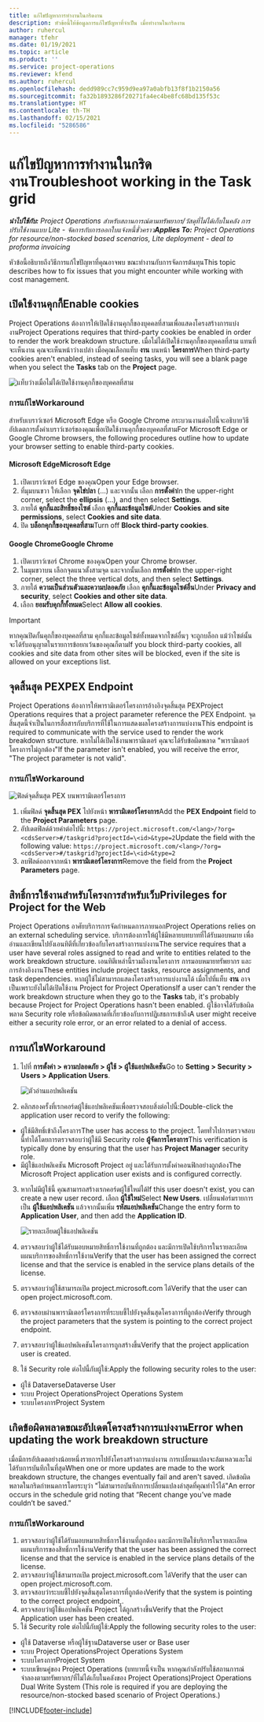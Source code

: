 ```yaml
---
title: แก้ไขปัญหาการทำงานในกริดงาน
description: หัวข้อนี้ให้ข้อมูลการแก้ไขปัญหาที่จำเป็น เมื่อทำงานในกริดงาน
author: ruhercul
manager: tfehr
ms.date: 01/19/2021
ms.topic: article
ms.product: ''
ms.service: project-operations
ms.reviewer: kfend
ms.author: ruhercul
ms.openlocfilehash: dedd989cc7c959d9ea97a0abfb13f8f1b2150a56
ms.sourcegitcommit: fa32b1893286f20271fa4ec4be8fc68bd135f53c
ms.translationtype: HT
ms.contentlocale: th-TH
ms.lasthandoff: 02/15/2021
ms.locfileid: "5286586"
---
```

# <a name="troubleshoot-working-in-the-task-grid"></a><span data-ttu-id="5ed02-103">แก้ไขปัญหาการทำงานในกริดงาน</span><span class="sxs-lookup"><span data-stu-id="5ed02-103">Troubleshoot working in the Task grid</span></span> 

<span data-ttu-id="5ed02-104">_**นำไปใช้กับ:** Project Operations สำหรับสถานการณ์ตามทรัพยากร/วัสดุที่ไม่ได้เก็บในคลัง การปรับใช้งานแบบ Lite - จัดการกับการออกใบแจ้งหนี้ชั่วคราว_</span><span class="sxs-lookup"><span data-stu-id="5ed02-104">_**Applies To:** Project Operations for resource/non-stocked based scenarios, Lite deployment - deal to proforma invoicing_</span></span>

<span data-ttu-id="5ed02-105">หัวข้อนี้อธิบายถึงวิธีการแก้ไขปัญหาที่คุณอาจพบ ขณะทำงานกับการจัดการต้นทุน</span><span class="sxs-lookup"><span data-stu-id="5ed02-105">This topic describes how to fix issues that you might encounter while working with cost management.</span></span>

## <a name="enable-cookies"></a><span data-ttu-id="5ed02-106">เปิดใช้งานคุกกี้</span><span class="sxs-lookup"><span data-stu-id="5ed02-106">Enable cookies</span></span>

<span data-ttu-id="5ed02-107">Project Operations ต้องการให้เปิดใช้งานคุกกี้ของบุคคลที่สามเพื่อแสดงโครงสร้างการแบ่งงาน</span><span class="sxs-lookup"><span data-stu-id="5ed02-107">Project Operations requires that third-party cookies be enabled in order to render the work breakdown structure.</span></span> <span data-ttu-id="5ed02-108">เมื่อไม่ได้เปิดใช้งานคุกกี้ของบุคคลที่สาม แทนที่จะเห็นงาน คุณจะเห็นหน้าว่างเปล่า เมื่อคุณเลือกแท็บ **งาน** บนหน้า **โครงการ**</span><span class="sxs-lookup"><span data-stu-id="5ed02-108">When third-party cookies aren't enabled, instead of seeing tasks, you will see a blank page when you select the **Tasks** tab on the **Project** page.</span></span>

![แท็บว่างเมื่อไม่ได้เปิดใช้งานคุกกี้ของบุคคลที่สาม](media/blankschedule.png)


### <a name="workaround"></a><span data-ttu-id="5ed02-110">การแก้ไข</span><span class="sxs-lookup"><span data-stu-id="5ed02-110">Workaround</span></span>
<span data-ttu-id="5ed02-111">สำหรับเบราว์เซอร์ Microsoft Edge หรือ Google Chrome กระบวนงานต่อไปนี้จะอธิบายวิธีอัปเดตการตั้งค่าเบราว์เซอร์ของคุณเพื่อเปิดใช้งานคุกกี้ของบุคคลที่สาม</span><span class="sxs-lookup"><span data-stu-id="5ed02-111">For Microsoft Edge or Google Chrome browsers, the following procedures outline how to update your browser setting to enable third-party cookies.</span></span>

#### <a name="microsoft-edge"></a><span data-ttu-id="5ed02-112">Microsoft Edge</span><span class="sxs-lookup"><span data-stu-id="5ed02-112">Microsoft Edge</span></span>

1. <span data-ttu-id="5ed02-113">เปิดเบราว์เซอร์ Edge ของคุณ</span><span class="sxs-lookup"><span data-stu-id="5ed02-113">Open your Edge browser.</span></span>
2. <span data-ttu-id="5ed02-114">ที่มุมบนขวา ให้เลือก **จุดไข่ปลา** (...) และจากนั้น เลือก **การตั้งค่า**</span><span class="sxs-lookup"><span data-stu-id="5ed02-114">In the upper-right corner, select the **ellipsis** (...), and then select **Settings**.</span></span>
3. <span data-ttu-id="5ed02-115">ภายใต้ **คุกกี้และสิทธิ์ของไซต์** เลือก **คุกกี้และข้อมูลไซต์**</span><span class="sxs-lookup"><span data-stu-id="5ed02-115">Under **Cookies and site permissions**, select **Cookies and site data**.</span></span>
4. <span data-ttu-id="5ed02-116">ปิด **บล็อกคุกกี้ของบุคคลที่สาม**</span><span class="sxs-lookup"><span data-stu-id="5ed02-116">Turn off **Block third-party cookies**.</span></span>

#### <a name="google-chrome"></a><span data-ttu-id="5ed02-117">Google Chrome</span><span class="sxs-lookup"><span data-stu-id="5ed02-117">Google Chrome</span></span>

1. <span data-ttu-id="5ed02-118">เปิดเบราว์เซอร์ Chrome ของคุณ</span><span class="sxs-lookup"><span data-stu-id="5ed02-118">Open your Chrome browser.</span></span>
2. <span data-ttu-id="5ed02-119">ในมุมขวาบน เลือกจุดแนวตั้งสามจุด และจากนั้นเลือก **การตั้งค่า**</span><span class="sxs-lookup"><span data-stu-id="5ed02-119">In the upper-right corner, select the three vertical dots, and then select **Settings**.</span></span>
3. <span data-ttu-id="5ed02-120">ภายใต้ **ความเป็นส่วนตัวและความปลอดภัย** เลือก **คุกกี้และข้อมูลไซต์อื่น**</span><span class="sxs-lookup"><span data-stu-id="5ed02-120">Under **Privacy and security**, select **Cookies and other site data**.</span></span>
4. <span data-ttu-id="5ed02-121">เลือก **ยอมรับคุกกี้ทั้งหมด**</span><span class="sxs-lookup"><span data-stu-id="5ed02-121">Select **Allow all cookies**.</span></span>

> [!IMPORTANT]
> <span data-ttu-id="5ed02-122">หากคุณปิดกั้นคุกกี้ของบุคคลที่สาม คุกกี้และข้อมูลไซต์ทั้งหมดจากไซต์อื่นๆ จะถูกบล็อก แม้ว่าไซต์นั้นจะได้รับอนุญาตในรายการข้อยกเว้นของคุณก็ตาม</span><span class="sxs-lookup"><span data-stu-id="5ed02-122">If you block third-party cookies, all cookies and site data from other sites will be blocked, even if the site is allowed on your exceptions list.</span></span>

## <a name="pex-endpoint"></a><span data-ttu-id="5ed02-123">จุดสิ้นสุด PEX</span><span class="sxs-lookup"><span data-stu-id="5ed02-123">PEX Endpoint</span></span>

<span data-ttu-id="5ed02-124">Project Operations ต้องการให้พารามิเตอร์โครงการอ้างอิงจุดสิ้นสุด PEX</span><span class="sxs-lookup"><span data-stu-id="5ed02-124">Project Operations requires that a project parameter reference the PEX Endpoint.</span></span> <span data-ttu-id="5ed02-125">จุดสิ้นสุดนี้จำเป็นในการสื่อสารกับบริการที่ใช้ในการแสดงผลโครงสร้างการแบ่งงาน</span><span class="sxs-lookup"><span data-stu-id="5ed02-125">This endpoint is required to communicate with the service used to render the work breakdown structure.</span></span> <span data-ttu-id="5ed02-126">หากไม่ได้เปิดใช้งานพารามิเตอร์ คุณจะได้รับข้อผิดพลาด "พารามิเตอร์โครงการไม่ถูกต้อง"</span><span class="sxs-lookup"><span data-stu-id="5ed02-126">If the parameter isn't enabled, you will receive the error, "The project parameter is not valid".</span></span> 

### <a name="workaround"></a><span data-ttu-id="5ed02-127">การแก้ไข</span><span class="sxs-lookup"><span data-stu-id="5ed02-127">Workaround</span></span>
 ![ฟิลด์จุดสิ้นสุด PEX บนพารามิเตอร์โครงการ](media/projectparameter.png)

1. <span data-ttu-id="5ed02-129">เพิ่มฟิลด์ **จุดสิ้นสุด PEX** ไปยังหน้า **พารามิเตอร์โครงการ**</span><span class="sxs-lookup"><span data-stu-id="5ed02-129">Add the **PEX Endpoint** field to the **Project Parameters** page.</span></span>
2. <span data-ttu-id="5ed02-130">อัปเดตฟิลด์ด้วยค่าต่อไปนี้: `https://project.microsoft.com/<lang>/?org=<cdsServer>#/taskgrid?projectId=\<id>&type=2`</span><span class="sxs-lookup"><span data-stu-id="5ed02-130">Update the field with the following value: `https://project.microsoft.com/<lang>/?org=<cdsServer>#/taskgrid?projectId=\<id>&type=2`</span></span>
3. <span data-ttu-id="5ed02-131">ลบฟิลด์ออกจากหน้า **พารามิเตอร์โครงการ**</span><span class="sxs-lookup"><span data-stu-id="5ed02-131">Remove the field from the **Project Parameters** page.</span></span>

## <a name="privileges-for-project-for-the-web"></a><span data-ttu-id="5ed02-132">สิทธิ์การใช้งานสำหรับโครงการสำหรับเว็บ</span><span class="sxs-lookup"><span data-stu-id="5ed02-132">Privileges for Project for the Web</span></span>

<span data-ttu-id="5ed02-133">Project Operations อาศัยบริการการจัดกำหนดการภายนอก</span><span class="sxs-lookup"><span data-stu-id="5ed02-133">Project Operations relies on an external scheduling service.</span></span> <span data-ttu-id="5ed02-134">บริการต้องการให้ผู้ใช้มีหลายบทบาทที่ได้รับมอบหมาย เพื่ออ่านและเขียนไปยังเอนทิตีที่เกี่ยวข้องกับโครงสร้างการแบ่งงาน</span><span class="sxs-lookup"><span data-stu-id="5ed02-134">The service requires that a user have several roles assigned to read and write to entities related to the work breakdown structure.</span></span> <span data-ttu-id="5ed02-135">เอนทิตีเหล่านี้รวมถึงงานโครงการ การมอบหมายทรัพยากร และการอ้างอิงงาน</span><span class="sxs-lookup"><span data-stu-id="5ed02-135">These entities include project tasks, resource assignments, and task dependencies.</span></span> <span data-ttu-id="5ed02-136">หากผู้ใช้ไม่สามารถแสดงโครงสร้างการแบ่งงานได้ เมื่อไปที่แท็บ **งาน** อาจเป็นเพราะยังไม่ได้เปิดใช้งาน Project for Project Operations</span><span class="sxs-lookup"><span data-stu-id="5ed02-136">If a user can't render the work breakdown structure when they go to the **Tasks** tab, it's probably because Project for Project Operations hasn't been enabled.</span></span> <span data-ttu-id="5ed02-137">ผู้ใช้อาจได้รับข้อผิดพลาด Security role หรือข้อผิดพลาดที่เกี่ยวข้องกับการปฏิเสธการเข้าถึง</span><span class="sxs-lookup"><span data-stu-id="5ed02-137">A user might receive either a security role error, or an error related to a denial of access.</span></span>


## <a name="workaround"></a><span data-ttu-id="5ed02-138">การแก้ไข</span><span class="sxs-lookup"><span data-stu-id="5ed02-138">Workaround</span></span>

1. <span data-ttu-id="5ed02-139">ไปที่ **การตั้งค่า > ความปลอดภัย > ผู้ใช้ > ผู้ใช้แอปพลิเคชัน**</span><span class="sxs-lookup"><span data-stu-id="5ed02-139">Go to **Setting > Security > Users > Application Users**.</span></span>  

   ![ตัวอ่านแอปพลิเคชัน](media/applicationuser.jpg)
   
2. <span data-ttu-id="5ed02-141">คลิกสองครั้งที่เรกคอร์ดผู้ใช้แอปพลิเคชันเพื่อตรวจสอบสิ่งต่อไปนี้:</span><span class="sxs-lookup"><span data-stu-id="5ed02-141">Double-click the application user record to verify the following:</span></span>

 - <span data-ttu-id="5ed02-142">ผู้ใช้มีสิทธิ์เข้าถึงโครงการ</span><span class="sxs-lookup"><span data-stu-id="5ed02-142">The user has access to the project.</span></span> <span data-ttu-id="5ed02-143">โดยทั่วไปการตรวจสอบนี้ทำได้โดยการตรวจสอบว่าผู้ใช้มี Security role **ผู้จัดการโครงการ**</span><span class="sxs-lookup"><span data-stu-id="5ed02-143">This verification is typically done by ensuring that the user has **Project Manager** security role.</span></span>
 - <span data-ttu-id="5ed02-144">มีผู้ใช้แอปพลิเคชัน Microsoft Project อยู่ และได้รับการตั้งค่าคอนฟิกอย่างถูกต้อง</span><span class="sxs-lookup"><span data-stu-id="5ed02-144">The Microsoft Project application user exists and is configured correctly.</span></span>
 
3. <span data-ttu-id="5ed02-145">หากไม่มีผู้ใช้นี้ คุณสามารถสร้างเรกคอร์ดผู้ใช้ใหม่ได้</span><span class="sxs-lookup"><span data-stu-id="5ed02-145">If this user doesn't exist, you can create a new user record.</span></span> <span data-ttu-id="5ed02-146">เลือก **ผู้ใช้ใหม่**</span><span class="sxs-lookup"><span data-stu-id="5ed02-146">Select **New Users**.</span></span> <span data-ttu-id="5ed02-147">เปลี่ยนฟอร์มรายการเป็น **ผู้ใช้แอปพลิเคชัน** แล้วจากนั้นเพิ่ม **รหัสแอปพลิเคชัน**</span><span class="sxs-lookup"><span data-stu-id="5ed02-147">Change the entry form to **Application User**, and then add the **Application ID**.</span></span>

   ![รายละเอียดผู้ใช้แอปพลิเคชัน](media/applicationuserdetails.jpg)

4. <span data-ttu-id="5ed02-149">ตรวจสอบว่าผู้ใช้ได้รับมอบหมายสิทธิ์การใช้งานที่ถูกต้อง และมีการเปิดใช้บริการในรายละเอียดแผนบริการของสิทธิ์การใช้งาน</span><span class="sxs-lookup"><span data-stu-id="5ed02-149">Verify that the user has been assigned the correct license and that the service is enabled in the service plans details of the license.</span></span>
5. <span data-ttu-id="5ed02-150">ตรวจสอบว่าผู้ใช้สามารถเปิด project.microsoft.com ได้</span><span class="sxs-lookup"><span data-stu-id="5ed02-150">Verify that the user can open project.microsoft.com.</span></span>
6. <span data-ttu-id="5ed02-151">ตรวจสอบผ่านพารามิเตอร์โครงการที่ระบบชี้ไปยังจุดสิ้นสุดโครงการที่ถูกต้อง</span><span class="sxs-lookup"><span data-stu-id="5ed02-151">Verify through the project parameters that the system is pointing to the correct project endpoint.</span></span>
7. <span data-ttu-id="5ed02-152">ตรวจสอบว่าผู้ใช้แอปพลิเคชันโครงการถูกสร้างขึ้น</span><span class="sxs-lookup"><span data-stu-id="5ed02-152">Verify that the project application user is created.</span></span>
8. <span data-ttu-id="5ed02-153">ใช้ Security role ต่อไปนี้กับผู้ใช้:</span><span class="sxs-lookup"><span data-stu-id="5ed02-153">Apply the following security roles to the user:</span></span>

  - <span data-ttu-id="5ed02-154">ผู้ใช้ Dataverse</span><span class="sxs-lookup"><span data-stu-id="5ed02-154">Dataverse User</span></span>
  - <span data-ttu-id="5ed02-155">ระบบ Project Operations</span><span class="sxs-lookup"><span data-stu-id="5ed02-155">Project Operations System</span></span>
  - <span data-ttu-id="5ed02-156">ระบบโครงการ</span><span class="sxs-lookup"><span data-stu-id="5ed02-156">Project System</span></span>

## <a name="error-when-updating-the-work-breakdown-structure"></a><span data-ttu-id="5ed02-157">เกิดข้อผิดพลาดขณะอัปเดตโครงสร้างการแบ่งงาน</span><span class="sxs-lookup"><span data-stu-id="5ed02-157">Error when updating the work breakdown structure</span></span>

<span data-ttu-id="5ed02-158">เมื่อมีการอัปเดตอย่างน้อยหนึ่งรายการไปยังโครงสร้างการแบ่งงาน การเปลี่ยนแปลงจะล้มเหลวและไม่ได้รับการบันทึกในที่สุด</span><span class="sxs-lookup"><span data-stu-id="5ed02-158">When one or more updates are made to the work breakdown structure, the changes eventually fail and aren't saved.</span></span> <span data-ttu-id="5ed02-159">เกิดข้อผิดพลาดในกริดกำหนดการโดยระบุว่า "ไม่สามารถบันทึกการเปลี่ยนแปลงล่าสุดที่คุณทำไว้ได้"</span><span class="sxs-lookup"><span data-stu-id="5ed02-159">An error occurs in the schedule grid noting that “Recent change you’ve made couldn’t be saved.”</span></span>

### <a name="workaround"></a><span data-ttu-id="5ed02-160">การแก้ไข</span><span class="sxs-lookup"><span data-stu-id="5ed02-160">Workaround</span></span>

1. <span data-ttu-id="5ed02-161">ตรวจสอบว่าผู้ใช้ได้รับมอบหมายสิทธิ์การใช้งานที่ถูกต้อง และมีการเปิดใช้บริการในรายละเอียดแผนบริการของสิทธิ์การใช้งาน</span><span class="sxs-lookup"><span data-stu-id="5ed02-161">Verify that the user has been assigned the correct license and that the service is enabled in the service plans details of the license.</span></span>
2. <span data-ttu-id="5ed02-162">ตรวจสอบว่าผู้ใช้สามารถเปิด project.microsoft.com ได้</span><span class="sxs-lookup"><span data-stu-id="5ed02-162">Verify that the user can open project.microsoft.com.</span></span>
3. <span data-ttu-id="5ed02-163">ตรวจสอบว่าระบบชี้ไปยังจุดสิ้นสุดโครงการที่ถูกต้อง</span><span class="sxs-lookup"><span data-stu-id="5ed02-163">Verify that the system is pointing to the correct project endpoint,.</span></span>
4. <span data-ttu-id="5ed02-164">ตรวจสอบว่าผู้ใช้แอปพลิเคชัน Project ได้ถูกสร้างขึ้น</span><span class="sxs-lookup"><span data-stu-id="5ed02-164">Verify that the Project Application user has been created.</span></span>
5. <span data-ttu-id="5ed02-165">ใช้ Security role ต่อไปนี้กับผู้ใช้:</span><span class="sxs-lookup"><span data-stu-id="5ed02-165">Apply the following security roles to the user:</span></span>
  
  - <span data-ttu-id="5ed02-166">ผู้ใช้ Dataverse หรือผู้ใช้ฐาน</span><span class="sxs-lookup"><span data-stu-id="5ed02-166">Dataverse user or Base user</span></span>
  - <span data-ttu-id="5ed02-167">ระบบ Project Operations</span><span class="sxs-lookup"><span data-stu-id="5ed02-167">Project Operations System</span></span>
  - <span data-ttu-id="5ed02-168">ระบบโครงการ</span><span class="sxs-lookup"><span data-stu-id="5ed02-168">Project System</span></span>
  - <span data-ttu-id="5ed02-169">ระบบเขียนคู่ของ Project Operations (บทบาทนี้จำเป็น หากคุณกำลังปรับใช้สถานการณ์จำลองตามทรัพยากร/ที่ไม่ได้เก็บในคลังของ Project Operations)</span><span class="sxs-lookup"><span data-stu-id="5ed02-169">Project Operations Dual Write System (This role is required if you are deploying the resource/non-stocked based scenario of Project Operations.)</span></span>


[!INCLUDE[footer-include](../includes/footer-banner.md)]